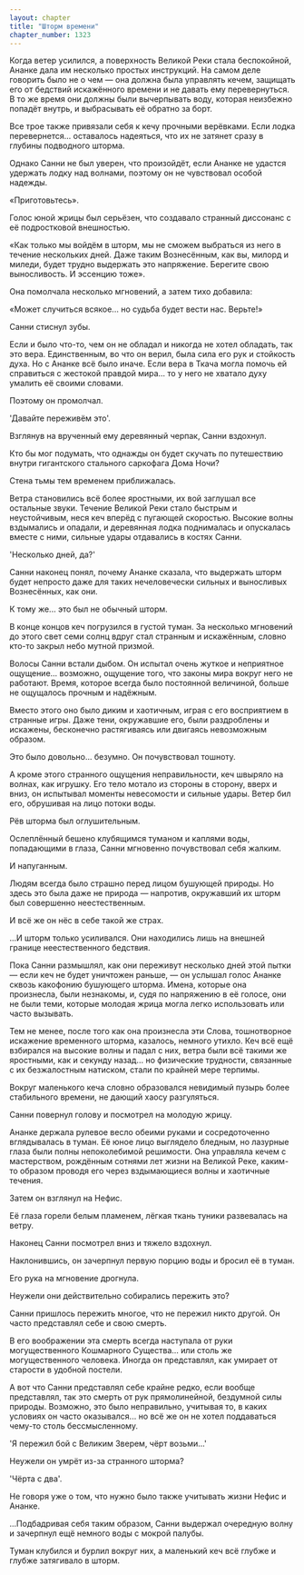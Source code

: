 ```yaml
---
layout: chapter
title: "Шторм времени"
chapter_number: 1323
---
```


Когда ветер усилился, а поверхность Великой Реки стала беспокойной, Ананке дала им несколько простых инструкций. На самом деле говорить было не о чем — она должна была управлять кечем, защищать его от бедствий искажённого времени и не давать ему перевернуться. В то же время они должны были вычерпывать воду, которая неизбежно попадёт внутрь, и выбрасывать её обратно за борт.

Все трое также привязали себя к кечу прочными верёвками. Если лодка перевернется... оставалось надеяться, что их не затянет сразу в глубины подводного шторма.

Однако Санни не был уверен, что произойдёт, если Ананке не удастся удержать лодку над волнами, поэтому он не чувствовал особой надежды.

«Приготовьтесь».

Голос юной жрицы был серьёзен, что создавало странный диссонанс с её подростковой внешностью.

«Как только мы войдём в шторм, мы не сможем выбраться из него в течение нескольких дней. Даже таким Вознесённым, как вы, милорд и миледи, будет трудно выдержать это напряжение. Берегите свою выносливость. И эссенцию тоже».

Она помолчала несколько мгновений, а затем тихо добавила:

«Может случиться всякое... но судьба будет вести нас. Верьте!»

Санни стиснул зубы.

Если и было что-то, чем он не обладал и никогда не хотел обладать, так это вера. Единственным, во что он верил, была сила его рук и стойкость духа. Но с Ананке всё было иначе. Если вера в Ткача могла помочь ей справиться с жестокой правдой мира... то у него не хватало духу умалить её своими словами.

Поэтому он промолчал.

'Давайте переживём это'.

Взглянув на врученный ему деревянный черпак, Санни вздохнул.

Кто бы мог подумать, что однажды он будет скучать по путешествию внутри гигантского стального саркофага Дома Ночи?

Стена тьмы тем временем приближалась.

Ветра становились всё более яростными, их вой заглушал все остальные звуки. Течение Великой Реки стало быстрым и неустойчивым, неся кеч вперёд с пугающей скоростью. Высокие волны вздымались и опадали, и деревянная лодка поднималась и опускалась вместе с ними, сильные удары отдавались в костях Санни.

'Несколько дней, да?'

Санни наконец понял, почему Ананке сказала, что выдержать шторм будет непросто даже для таких нечеловечески сильных и выносливых Вознесённых, как они.

К тому же... это был не обычный шторм.

В конце концов кеч погрузился в густой туман. За несколько мгновений до этого свет семи солнц вдруг стал странным и искажённым, словно кто-то закрыл небо мутной призмой.

Волосы Санни встали дыбом. Он испытал очень жуткое и неприятное ощущение... возможно, ощущение того, что законы мира вокруг него не работают. Время, которое всегда было постоянной величиной, больше не ощущалось прочным и надёжным.

Вместо этого оно было диким и хаотичным, играя с его восприятием в странные игры. Даже тени, окружавшие его, были раздроблены и искажены, бесконечно растягиваясь или двигаясь невозможным образом.

Это было довольно... безумно. Он почувствовал тошноту.

А кроме этого странного ощущения неправильности, кеч швыряло на волнах, как игрушку. Его тело мотало из стороны в сторону, вверх и вниз, он испытывал моменты невесомости и сильные удары. Ветер бил его, обрушивая на лицо потоки воды.

Рёв шторма был оглушительным.

Ослеплённый бешено клубящимся туманом и каплями воды, попадающими в глаза, Санни мгновенно почувствовал себя жалким.

И напуганным.

Людям всегда было страшно перед лицом бушующей природы. Но здесь это была даже не природа — напротив, окружавший их шторм был совершенно неестественным.

И всё же он нёс в себе такой же страх.

...И шторм только усиливался. Они находились лишь на внешней границе неестественного бедствия.

Пока Санни размышлял, как они переживут несколько дней этой пытки — если кеч не будет уничтожен раньше, — он услышал голос Ананке сквозь какофонию бушующего шторма. Имена, которые она произнесла, были незнакомы, и, судя по напряжению в её голосе, они не были теми, которые молодая жрица могла легко использовать или часто вызывать.

Тем не менее, после того как она произнесла эти Слова, тошнотворное искажение временного шторма, казалось, немного утихло. Кеч всё ещё взбирался на высокие волны и падал с них, ветра были всё такими же яростными, как и секунду назад... но физические трудности, связанные с их безжалостным натиском, стали по крайней мере терпимы.

Вокруг маленького кеча словно образовался невидимый пузырь более стабильного времени, не дающий хаосу разгуляться.

Санни повернул голову и посмотрел на молодую жрицу.

Ананке держала рулевое весло обеими руками и сосредоточенно вглядывалась в туман. Её юное лицо выглядело бледным, но лазурные глаза были полны непоколебимой решимости. Она управляла кечем с мастерством, рождённым сотнями лет жизни на Великой Реке, каким-то образом проводя его через вздымающиеся волны и хаотичные течения.

Затем он взглянул на Нефис.

Её глаза горели белым пламенем, лёгкая ткань туники развевалась на ветру.

Наконец Санни посмотрел вниз и тяжело вздохнул.

Наклонившись, он зачерпнул первую порцию воды и бросил её в туман.

Его рука на мгновение дрогнула.

Неужели они действительно собирались пережить это?

Санни пришлось пережить многое, что не пережил никто другой. Он часто представлял себе и свою смерть.

В его воображении эта смерть всегда наступала от руки могущественного Кошмарного Существа... или столь же могущественного человека. Иногда он представлял, как умирает от старости в удобной постели.

А вот что Санни представлял себе крайне редко, если вообще представлял, так это смерть от рук прямолинейной, бездумной силы природы. Возможно, это было неправильно, учитывая то, в каких условиях он часто оказывался... но всё же он не хотел поддаваться чему-то столь бессмысленному.

'Я пережил бой с Великим Зверем, чёрт возьми...'

Неужели он умрёт из-за странного шторма?

'Чёрта с два'.

Не говоря уже о том, что нужно было также учитывать жизни Нефис и Ананке.

...Подбадривая себя таким образом, Санни выдержал очередную волну и зачерпнул ещё немного воды с мокрой палубы.

Туман клубился и бурлил вокруг них, а маленький кеч всё глубже и глубже затягивало в шторм.